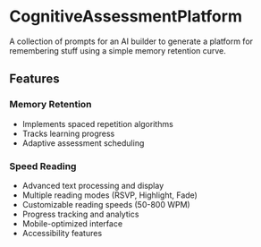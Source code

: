 # CognitiveAssessmentPlatform
A collection of prompts for an AI builder to generate a platform for remembering stuff using a simple memory retention curve.

## Features

### Memory Retention
- Implements spaced repetition algorithms
- Tracks learning progress
- Adaptive assessment scheduling

### Speed Reading
- Advanced text processing and display
- Multiple reading modes (RSVP, Highlight, Fade)
- Customizable reading speeds (50-800 WPM)
- Progress tracking and analytics
- Mobile-optimized interface
- Accessibility features

